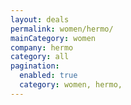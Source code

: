 ```yaml
---
layout: deals
permalink: women/hermo/
mainCategory: women
company: hermo
category: all
pagination:
  enabled: true
  category: women, hermo,
---
```







      

  

